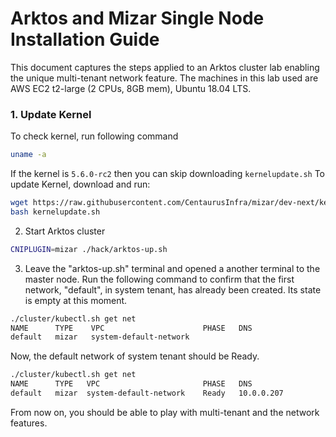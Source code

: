 # Arktos and Mizar Single Node Installation Guide

This document captures the steps applied to an Arktos cluster lab enabling the unique multi-tenant network feature. The machines in this lab used are AWS EC2 t2-large (2 CPUs, 8GB mem), Ubuntu 18.04 LTS.

### 1. Update Kernel

To check kernel, run following command
```bash
uname -a
```

If the kernel is `5.6.0-rc2` then you can skip downloading ```kernelupdate.sh```
To update Kernel, download and run:
```bash
wget https://raw.githubusercontent.com/CentaurusInfra/mizar/dev-next/kernelupdate.sh
bash kernelupdate.sh
```

2. Start Arktos cluster
```bash
CNIPLUGIN=mizar ./hack/arktos-up.sh
```

3. Leave the "arktos-up.sh" terminal and opened a another terminal to the master node. Run the following command to confirm that the first network, "default", in system tenant, has already been created. Its state is empty at this moment.
```bash
./cluster/kubectl.sh get net
NAME      TYPE    VPC                      PHASE   DNS
default   mizar   system-default-network    
```

Now, the default network of system tenant should be Ready.
```bash
./cluster/kubectl.sh get net
NAME      TYPE   VPC                       PHASE   DNS
default   mizar  system-default-network    Ready   10.0.0.207
```

From now on, you should be able to play with multi-tenant and the network features.